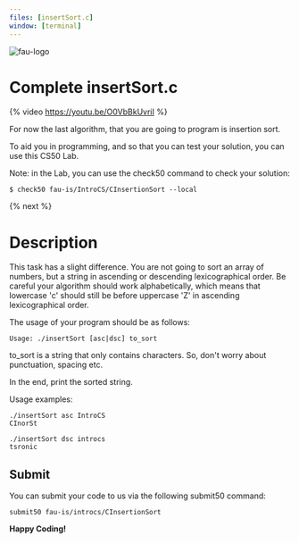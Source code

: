 ```yaml
---
files: [insertSort.c]
window: [terminal]
---
```

![fau-logo](https://introcs.is.rw.fau.de/img/logos/ReWi_logo.png)
# Complete insertSort.c

{% video https://youtu.be/O0VbBkUvriI %}

For now the last algorithm, that you are going to program is insertion sort.

To aid you in programming, and so that you can test your solution, you can use this CS50 Lab.

Note: in the Lab, you can use the check50 command to check your solution:
~~~
$ check50 fau-is/IntroCS/CInsertionSort --local
~~~
{% next %}

# Description

This task has a slight difference. You are not going to sort an array of numbers, but a string in ascending or
descending lexicographical order.
Be careful your algorithm should work alphabetically, which means that lowercase 'c' should still be before uppercase 'Z' in ascending lexicographical order.

The usage of your program should be as follows: 
~~~
Usage: ./insertSort [asc|dsc] to_sort
~~~

to_sort is a string that only contains characters. So, don't worry about punctuation, spacing etc.

In the end, print the sorted string.

Usage examples:
~~~
./insertSort asc IntroCS
CInorSt

./insertSort dsc introcs
tsronic
~~~

## Submit

You can submit your code to us via the following submit50 command:

~~~
submit50 fau-is/introcs/CInsertionSort
~~~

**Happy Coding!**
